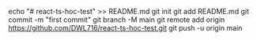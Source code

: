 echo "# react-ts-hoc-test" >> README.md
git init
git add README.md
git commit -m "first commit"
git branch -M main
git remote add origin https://github.com/DWL716/react-ts-hoc-test.git
git push -u origin main